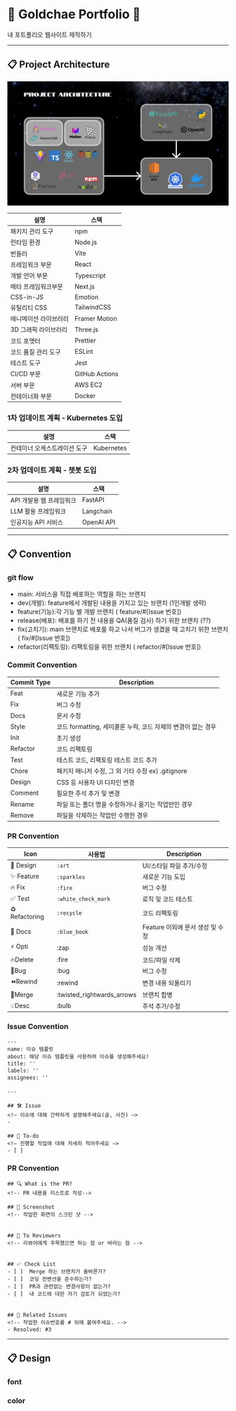 #  💼 Goldchae Portfolio 💼
내 포트폴리오 웹사이트 제작하기 

---
## 📋 Project Architecture
![프로젝트 아키텍처](./readmeFile/projectArchitecture.png)

| 설명           | 스택             |
|--------------|----------------|
| 패키지 관리 도구    | npm            |
| 런타임 환경       | Node.js        |
| 번들러          | Vite           |
| 프레임워크 부문     | React          |
| 개발 언어 부문     | Typescript     |
| 메타 프레임워크부문   | Next.js        |
| CSS-in-JS    | Emotion        |
| 유틸리티 CSS     | TailwindCSS    |
| 애니메이션 라이브러리  | Framer Motion  |
| 3D 그래픽 라이브러리 | Three.js       |
| 코드 포맷터       | Prettier       |
| 코드 품질 관리 도구  | ESLint         |
| 테스트 도구       | Jest           |
| CI/CD 부문     | GitHub Actions |
| 서버 부문        | AWS EC2        |
| 컨테이너화 부문     | Docker         |


### 1차 업데이트 계획 - Kubernetes 도입
| 설명           | 스택             |
|--------------|----------------|
|컨테이너 오케스트레이션 도구 | Kubernetes|

### 2차 업데이트 계획 - 챗봇 도입
| 설명           | 스택             |
|--------------|----------------|
|API 개발용 웹 프레임워크 | FastAPI|
|LLM 활용 프레임워크 | Langchain|
|인공지능 API 서비스 | OpenAI API|
---
## 📋 Convention

### git flow 
- main: 서비스을 직접 배포하는 역할을 하는 브랜치
- dev(개발):  feature에서 개발된 내용을 가지고 있는 브랜치 (1인개발 생략)
- feature(기능):각 기능 별 개발  브랜치 ( feature/#[Issue 번호])
- release(배포):  배포를 하기 전 내용을 QA(품질 검사) 하기 위한 브랜치 (??)
- fix(고치기):  main 브랜치로 배포를 하고 나서 버그가 생겼을 때 고치기 위한  브랜치 ( fix/#[Issue 번호])
- refactor(리팩토링):  리팩토링을 위한 브랜치 ( refactor/#[Issue 번호])

### Commit Convention

| Commit Type | Description           |
| ----------- | --------------------- |
|Feat	|새로운 기능 추가|
|Fix	|버그 수정|
|Docs	|문서 수정|
|Style	|코드 formatting, 세미콜론 누락, 코드 자체의 변경이 없는 경우|
|Init	|초기 생성|
|Refactor	|코드 리팩토링|
|Test	|테스트 코드, 리팩토링 테스트 코드 추가|
|Chore	|패키지 매니저 수정, 그 외 기타 수정 ex) .gitignore|
|Design	|CSS 등 사용자 UI 디자인 변경|
|Comment	|필요한 주석 추가 및 변경|
|Rename	|파일 또는 폴더 명을 수정하거나 옮기는 작업만인 경우|
|Remove	|파일을 삭제하는 작업만 수행한 경우|

### PR Convention

| Icon          | 사용법                 | Description                      |
|---------------|---------------------| -------------------------------- |
| 🎨 Design     | `:art`              | UI/스타일 파일 추가/수정         |
| ✨ Feature     | `:sparkles`         | 새로운 기능 도입                 |
| 🔥 Fix        | `:fire`             | 버그 수정                        |
| ✅ Test        | `:white_check_mark` | 로직 및 코드 테스트              |
| ♻️ Refactoring | `:recycle`          | 코드 리팩토링                    |
| 📘 Docs       | `:blue_book`        | Feature 이외에 문서 생성 및 수정 
| ⚡️  Opti       |:zap	|성능 개선|
| 🔥Delete      |:fire|	코드/파일 삭제|
| 🐛Bug         |:bug	|버그 수정|
| ⏪Rewind       |:rewind|	변경 내용 되돌리기|
| 🔀Merge       |:twisted_rightwards_arrows	|브랜치 합병|
| 💡Desc        |:bulb	|주석 추가/수정|

### Issue Convention
```angular2html
---
name: 이슈 템플릿
about: 해당 이슈 템플릿을 사용하여 이슈를 생성해주세요!
title: ''
labels: ''
assignees: ''

---

## 🛠 Issue
<!— 이슈에 대해 간략하게 설명해주세요(글, 사진) —>
-

## 📝 To-do
<!— 진행할 작업에 대해 자세히 적어주세요 —>
- [ ]
```
### PR Convention
```angular2html
## 🔍 What is the PR?
<!-- PR 내용을 리스트로 작성-->

## 📸 Screenshot
<!-- 작업한 화면의 스크린 샷 -->


## 🙏 To Reviewers
<!-- 리뷰어에게 주목했으면 하는 점 or 바라는 점 -->


## ✅ Check List
- [ ]  Merge 하는 브랜치가 올바른가?
- [ ]  코딩 컨벤션을 준수하는가?
- [ ]  PR과 관련없는 변경사항이 없는가?
- [ ]  내 코드에 대한 자기 검토가 되었는가?


## 💭 Related Issues
<!-- 작업한 이슈번호를 # 뒤에 붙여주세요. -->
- Resolved: #3
```
---
## 📋 Design
### font

### color